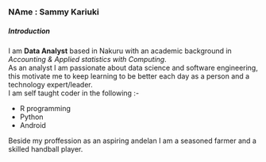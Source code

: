 ### NAme : Sammy Kariuki  
    
##### **Introduction**   
    
I am **Data Analyst** based in Nakuru with an academic background in *Accounting & Applied statistics with Computing*.   
As an analyst I am passionate about data science and software engineering, this motivate me to keep learning to be better each day as a person and a technology expert/leader.    
I am self taught coder in the following :-   

* R programming
* Python
* Android   
    
Beside my proffession as an aspiring andelan I am a seasoned farmer and a skilled handball player.